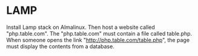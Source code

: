 # LAMP
Install Lamp stack on Almalinux. Then host a website called "php.table.com". The "php.table.com" must contain a file called table.php. When someone opens the link "http://php.table.com/table.php", the page must display the contents from a database. 
